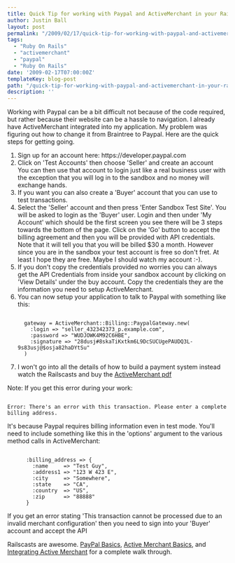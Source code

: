 ```yaml
---
title: Quick Tip for working with Paypal and ActiveMerchant in your Rails Application
author: Justin Ball
layout: post
permalink: "/2009/02/17/quick-tip-for-working-with-paypal-and-activemerchant-in-your-rails-application/"
tags:
  - "Ruby On Rails"
  - "activemerchant"
  - "paypal"
  - "Ruby On Rails"
date: '2009-02-17T07:00:00Z'
templateKey: blog-post
path: "/quick-tip-for-working-with-paypal-and-activemerchant-in-your-rails-application"
description: ''
---
```


Working with Paypal can be a bit difficult not because of the code required, but rather because their website can be a hassle to navigation.  I already have ActiveMerchant integrated into my application.  My problem was figuring out how to change it from Braintree to Paypal.  Here are the quick steps for getting going.

<ol>
	<li>Sign up for an account here:
https://developer.paypal.com</li>
	<li>Click on 'Test Accounts' then choose 'Seller' and create an account</li>
</li>You can then use that account to login just like a real business user with the exception that you will log in to the sandbox and no money will exchange hands.</li>
<li>If you want you can also create a 'Buyer' account that you can use to test transactions.</li>
<li>Select the 'Seller' account and then press 'Enter Sandbox Test Site'.  You will be asked to login as the 'Buyer' user.  Login and then under 'My Account' which should be the first screen you see there will be 3 steps towards the bottom of the page.  Click on the 'Go' button to accept the billing agreement and then you will be provided with API credentials.  Note that it will tell you that you will be billed $30 a month.  However since you are in the sandbox your test account is free so don't fret.  At least I hope they are free.  Maybe I should watch my account :-).</li> 
<li>If you don't copy the credentials provided no worries you can always get the API Credentials from inside your sandbox account by clicking on 'View Details' under the buy account.  Copy the credentials they are the information you need to setup ActiveMerchant.</li>
<li>You can now setup your application to talk to Paypal with something like this:
<pre><code class="ruby">
  gateway = ActiveMerchant::Billing::PaypalGateway.new(
    :login => "seller_432342373_p.example.com",
    :password => "WUDJOWK4M92C6HBE",
    :signature => "28dusj#8skaTiKxtkm6L9DcSUCUgePAUDQ3L-9s83usj@$osja82haDYtSu"
  )
</pre></code>
<li>I won't go into all the details of how to build a payment system instead watch the Railscasts and buy the <a href="http://peepcode.com/products/activemerchant-pdf">ActiveMerchant pdf</a></li>
</ol>

Note: If you get this error during your work:
<pre><code class="ruby">
Error: There's an error with this transaction. Please enter a complete billing address.
</pre></code>
It's because Paypal requires billing information even in test mode.  You'll need to include something like this in the 'options' argument to the various method calls in ActiveMerchant:
<pre><code class="ruby">
      :billing_address => {
        :name     => "Test Guy",
        :address1 => "123 W 423 E",
        :city     => "Somewhere",
        :state    => "CA",
        :country  => "US",
        :zip      => "88888"
      }
</pre></code>

If you get an error stating 'This transaction cannot be processed due to an invalid merchant configuration' then you need to sign into your 'Buyer' account and accept the API 

Railscasts are awesome.  <a href="http://railscasts.com/episodes/141-paypal-basics">PayPal Basics</a>, <a href="http://railscasts.com/episodes/144-active-merchant-basics">Active Merchant Basics</a>, and <a href="http://railscasts.com/episodes/145-integrating-active-merchant">Integrating Active Merchant</a> for a complete walk through.
